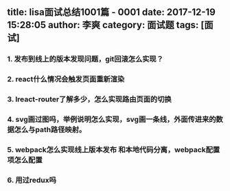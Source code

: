 title: lisa面试总结1001篇 - 0001
date: 2017-12-19 15:28:05
author: 李爽
category: 面试题
tags: [面试]
---
### 1. 发布到线上的版本发现问题，git回滚怎么实现？
### 2. react什么情况会触发页面重新渲染
### 3. lreact-router了解多少，怎么实现路由页面的切换
### 4. svg画过图吗，举例说明怎么实现，svg画一条线，外面传进来的数据怎么与path路径映射。
### 5. webpack怎么实现线上版本发布 和本地代码分离，webpack配置项怎么配置
### 6. 用过redux吗
